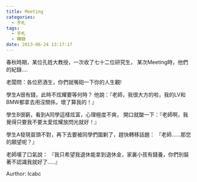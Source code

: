 ```yaml
---
title: Meeting
categories:
  - 手札
tags:
  - 手札
  - 轉錄
date: 2013-06-24 13:17:17
---
```

春秋時期，某位孔姓大教授，一次收了七十二位研究生，
某次Meeting時，他們的紀錄....

老闆問：各位菸酒生，你們就嘴砲一下你的人生觀!

學生A很有錢，此時不炫耀要等何時？
他說：『老師，我很大方的啦，我的LV和BMW都拿去用沒關係，壞了算我的！』

學生B很窮，看到A同學這樣炫富，心理極度不爽，
開口就酸一下：『老師啊，我覺得只要我不要太愛炫耀放閃光就好！』

學生A發現苗頭不對，再下去要被同學們圍剿了，趕快轉移話題：
『老師......那您的願望呢？』

老師嘆了口氣說：
『我只希望我退休能拿到退休金，家裏小孩有錢養，你們別裝著不認識我就好了.....』

Aurthor: lcabc
